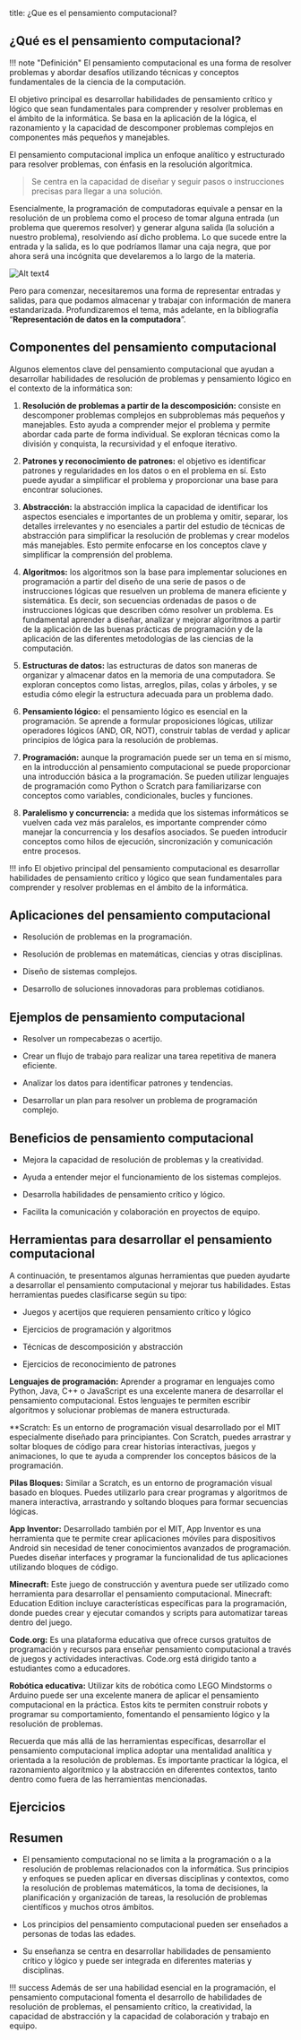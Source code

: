 title: ¿Que es el pensamiento computacional?

## ¿Qué es el pensamiento computacional?

!!! note "Definición"
    El pensamiento computacional es una forma de resolver problemas y abordar desafíos utilizando técnicas y conceptos fundamentales de la ciencia de la computación.

El objetivo principal es desarrollar habilidades de pensamiento crítico y lógico que sean fundamentales para comprender y resolver problemas en el ámbito de la informática.
Se basa en la aplicación de la lógica, el razonamiento y la capacidad de descomponer problemas complejos en componentes más pequeños y manejables.

El pensamiento computacional implica un enfoque analítico y estructurado para resolver problemas, con énfasis en la resolución algorítmica.

> Se centra en la capacidad de diseñar y seguir pasos o instrucciones precisas para llegar a una solución.

Esencialmente, la programación de computadoras equivale a pensar en la resolución de un problema como el proceso de tomar alguna entrada (un problema que queremos resolver) y generar alguna salida (la solución a nuestro problema), resolviendo así dicho problema. Lo que sucede entre la entrada y la salida, es lo que podríamos llamar una caja negra, que por ahora será una incógnita que develaremos a lo largo de la materia.

![Alt text](.\imagenes\input-output.png)4

Pero para comenzar, necesitaremos una forma de representar entradas y salidas, para que podamos almacenar y trabajar con información de manera estandarizada.
Profundizaremos el tema, más adelante, en la bibliografía “**Representación de datos en la computadora**”.

## Componentes del pensamiento computacional

Algunos elementos clave del pensamiento computacional que ayudan a desarrollar habilidades de resolución de problemas y pensamiento lógico en el contexto de la informática son:

1. **Resolución de problemas a partir de la descomposición:** consiste en descomponer problemas complejos en subproblemas más pequeños y manejables. Esto ayuda a comprender mejor el problema y permite abordar cada parte de forma individual. Se exploran técnicas como la división y conquista, la recursividad y el enfoque iterativo.

2. **Patrones y reconocimiento de patrones:** el objetivo es identificar patrones y regularidades en los datos o en el problema en sí. Esto puede ayudar a simplificar el problema y proporcionar una base para encontrar soluciones.

3. **Abstracción:** la abstracción implica la capacidad de identificar los aspectos esenciales e importantes de un problema y omitir, separar, los detalles irrelevantes y no esenciales a partir del estudio de técnicas de abstracción para simplificar la resolución de problemas y crear modelos más manejables. Esto permite enfocarse en los conceptos clave y simplificar la comprensión del problema. 

4. **Algoritmos:** los algoritmos son la base para implementar soluciones en programación a partir del diseño de una serie de pasos o de instrucciones lógicas que resuelven un problema de manera eficiente y sistemática. Es decir, son secuencias ordenadas de pasos o de instrucciones lógicas que describen cómo resolver un problema. Es fundamental aprender a diseñar, analizar y mejorar algoritmos a partir de la aplicación de las buenas prácticas de programación y de la aplicación de las diferentes metodologías de las ciencias de la computación.

5. **Estructuras de datos:** las estructuras de datos son maneras de organizar y almacenar datos en la memoria de una computadora. Se exploran conceptos como listas, arreglos, pilas, colas y árboles, y se estudia cómo elegir la estructura adecuada para un problema dado.

6. **Pensamiento lógico:** el pensamiento lógico es esencial en la programación. Se aprende a formular proposiciones lógicas, utilizar operadores lógicos (AND, OR, NOT), construir tablas de verdad y aplicar principios de lógica para la resolución de problemas.

7. **Programación:** aunque la programación puede ser un tema en sí mismo, en la introducción al pensamiento computacional se puede proporcionar una introducción básica a la programación. Se pueden utilizar lenguajes de programación como Python o Scratch para familiarizarse con conceptos como variables, condicionales, bucles y funciones.

8. **Paralelismo y concurrencia:** a medida que los sistemas informáticos se vuelven cada vez más paralelos, es importante comprender cómo manejar la concurrencia y los desafíos asociados. Se pueden introducir conceptos como hilos de ejecución, sincronización y comunicación entre procesos.

!!! info
    El objetivo principal del pensamiento computacional es desarrollar habilidades de pensamiento crítico y lógico que sean fundamentales para comprender y resolver problemas en el ámbito de la informática.

## Aplicaciones del pensamiento computacional

* Resolución de problemas en la programación.

* Resolución de problemas en matemáticas, ciencias y otras disciplinas.

* Diseño de sistemas complejos.

* Desarrollo de soluciones innovadoras para problemas cotidianos.

## Ejemplos de pensamiento computacional

* Resolver un rompecabezas o acertijo.

* Crear un flujo de trabajo para realizar una tarea repetitiva de manera eficiente.

* Analizar los datos para identificar patrones y tendencias.

* Desarrollar un plan para resolver un problema de programación complejo.

## Beneficios de pensamiento computacional

* Mejora la capacidad de resolución de problemas y la creatividad.

* Ayuda a entender mejor el funcionamiento de los sistemas complejos.

* Desarrolla habilidades de pensamiento crítico y lógico.

* Facilita la comunicación y colaboración en proyectos de equipo.

## Herramientas para desarrollar el pensamiento computacional

A continuación, te presentamos algunas herramientas que pueden ayudarte a desarrollar el pensamiento computacional y mejorar tus habilidades. Estas herramientas puedes clasificarse según su tipo:

* Juegos y acertijos que requieren pensamiento crítico y lógico

* Ejercicios de programación y algoritmos

* Técnicas de descomposición y abstracción

* Ejercicios de reconocimiento de patrones

**Lenguajes de programación:** Aprender a programar en lenguajes como Python, Java, C++ o JavaScript es una excelente manera de desarrollar el pensamiento computacional. Estos lenguajes te permiten escribir algoritmos y solucionar problemas de manera estructurada.

**Scratch: Es un entorno de programación visual desarrollado por el MIT especialmente diseñado para principiantes. Con Scratch, puedes arrastrar y soltar bloques de código para crear historias interactivas, juegos y animaciones, lo que te ayuda a comprender los conceptos básicos de la programación.

**Pilas Bloques:** Similar a Scratch, es un entorno de programación visual basado en bloques. Puedes utilizarlo para crear programas y algoritmos de manera interactiva, arrastrando y soltando bloques para formar secuencias lógicas.

**App Inventor:** Desarrollado también por el MIT, App Inventor es una herramienta que te permite crear aplicaciones móviles para dispositivos Android sin necesidad de tener conocimientos avanzados de programación. Puedes diseñar interfaces y programar la funcionalidad de tus aplicaciones utilizando bloques de código.

**Minecraft:** Este juego de construcción y aventura puede ser utilizado como herramienta para desarrollar el pensamiento computacional. Minecraft: Education Edition incluye características específicas para la programación, donde puedes crear y ejecutar comandos y scripts para automatizar tareas dentro del juego.

**Code.org:** Es una plataforma educativa que ofrece cursos gratuitos de programación y recursos para enseñar pensamiento computacional a través de juegos y actividades interactivas. Code.org está dirigido tanto a estudiantes como a educadores.

**Robótica educativa:** Utilizar kits de robótica como LEGO Mindstorms o Arduino puede ser una excelente manera de aplicar el pensamiento computacional en la práctica. Estos kits te permiten construir robots y programar su comportamiento, fomentando el pensamiento lógico y la resolución de problemas.

Recuerda que más allá de las herramientas específicas, desarrollar el pensamiento computacional implica adoptar una mentalidad analítica y orientada a la resolución de problemas. Es importante practicar la lógica, el razonamiento algorítmico y la abstracción en diferentes contextos, tanto dentro como fuera de las herramientas mencionadas.

## Ejercicios

## Resumen

* El pensamiento computacional no se limita a la programación o a la resolución de problemas relacionados con la informática. Sus principios y enfoques se pueden aplicar en diversas disciplinas y contextos, como la resolución de problemas matemáticos, la toma de decisiones, la planificación y organización de tareas, la resolución de problemas científicos y muchos otros ámbitos.

* Los principios del pensamiento computacional pueden ser enseñados a personas de todas las edades.

* Su enseñanza se centra en desarrollar habilidades de pensamiento crítico y lógico y puede ser integrada en diferentes materias y disciplinas.

!!! success
    Además de ser una habilidad esencial en la programación, el pensamiento computacional fomenta el desarrollo de habilidades de resolución de problemas, el pensamiento crítico, la creatividad, la capacidad de abstracción y la capacidad de colaboración y trabajo en equipo.

